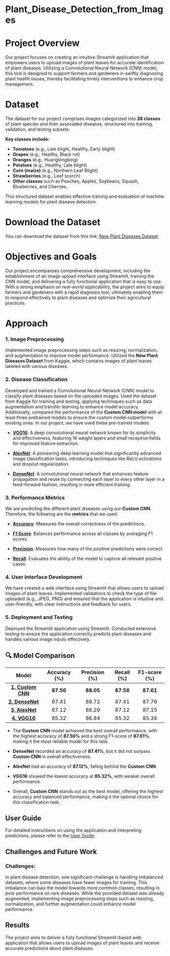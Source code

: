 # Plant_Disease_Detection_from_Images

# Project Overview

Our project focuses on creating an intuitive Streamlit application that empowers users to upload images of plant leaves for accurate identification of plant diseases. Utilizing a Convolutional Neural Network (CNN) model, this tool is designed to support farmers and gardeners in swiftly diagnosing plant health issues, thereby facilitating timely interventions to enhance crop management.

# Dataset

The dataset for our project comprises images categorized into **38 classes** of plant species and their associated diseases, structured into training, validation, and testing subsets.

**Key classes include:**

- **Tomatoes** (e.g., Late blight, Healthy, Early blight)
- **Grapes** (e.g., Healthy, Black rot)
- **Oranges** (e.g., Huanglongbing)
- **Potatoes** (e.g., Healthy, Late blight)
- **Corn (maize)** (e.g., Northern Leaf Blight)
- **Strawberries** (e.g., Leaf scorch)
- **Other classes** such as Peaches, Apples, Soybeans, Squash, Blueberries, and Cherries.

This structured dataset enables effective training and evaluation of machine learning models for plant disease detection.


# Download the Dataset

You can download the dataset from this link: [New Plant Diseases Dataset](https://www.kaggle.com/datasets/vipoooool/new-plant-diseases-dataset).

# Objectives and Goals

Our project encompasses comprehensive development, including the establishment of an image upload interface using Streamlit, training the CNN model, and delivering a fully functional application that is easy to use. With a strong emphasis on real-world applicability, the project aims to equip farmers and gardeners with a rapid diagnosis tool, ultimately enabling them to respond effectively to plant diseases and optimize their agricultural practices.

# Approach

### 1. Image Preprocessing
Implemented image preprocessing steps such as resizing, normalization, and augmentation to improve model performance. Utilized the **New Plant Diseases Dataset** from Kaggle, which contains images of plant leaves labeled with various diseases.

### 2. Disease Classification
Developed and trained a Convolutional Neural Network (CNN) model to classify plant diseases based on the uploaded images. Used the dataset from Kaggle for training and testing, applying techniques such as data augmentation and transfer learning to enhance model accuracy. Additionally, compared the performance of the **Custom CNN model** with at least three pretrained models to ensure the custom model outperforms existing ones. In our project, we have used these pre-trained models:

- **[VGG16](https://pytorch.org/vision/main/models/generated/torchvision.models.vgg16.html)**: A deep convolutional neural network known for its simplicity and effectiveness, featuring 16 weight layers and small receptive fields for improved feature extraction.

- **[AlexNet](https://pytorch.org/vision/main/models/generated/torchvision.models.alexnet.html)**: A pioneering deep learning model that significantly advanced image classification tasks, introducing techniques like ReLU activations and dropout regularization.

- **[DenseNet](https://keras.io/api/applications/densenet/)**: A convolutional neural network that enhances feature propagation and reuse by connecting each layer to every other layer in a feed-forward fashion, resulting in more efficient training.



### 3. Performance Metrics

We are predicting the different plant diseases using our **Custom CNN**. Therefore, the following are the __metrics__ that we used:

- [__Accuracy__](https://scikit-learn.org/stable/modules/generated/sklearn.metrics.accuracy_score.html): Measures the overall correctness of the predictions.

- [__F1 Score__](https://towardsdatascience.com/micro-macro-weighted-averages-of-f1-score-clearly-explained-b603420b292f): Balances performance across all classes by averaging F1 scores.

- [__Precision__](https://scikit-learn.org/stable/modules/generated/sklearn.metrics.precision_score.html#precision-score): Measures how many of the positive predictions were correct.

- [__Recall__](https://scikit-learn.org/stable/modules/generated/sklearn.metrics.recall_score.html#recall-score): Evaluates the ability of the model to capture all relevant positive cases.

### 4. User Interface Development
We have created a web interface using Streamlit that allows users to upload images of plant leaves. Implemented validations to check the type of file uploaded (e.g., JPEG, PNG) and ensured that the application is intuitive and user-friendly, with clear instructions and feedback for users.

### 5. Deployment and Testing
Deployed the Streamlit application using Streamlit. Conducted extensive testing to ensure the application correctly predicts plant diseases and handles various image inputs effectively.

## 🔍 Model Comparison

<div align="center">
 
| **Model**                                                                                                                | **Accuracy (%)** | **Precision (%)** | **Recall (%)** | **F1-score (%)** |
|:-------------------------------------------------------------------------------------------------------------------------:|:----------------:|:------------------:|:--------------:|:----------------:|
| [**1. Custom CNN**](https://www.tensorflow.org/tutorials/images/cnn) | **87.56**        | **88.05**          | **87.56**      | **87.61**        |
| [**2. DenseNet**](https://keras.io/api/applications/densenet/) | 87.41            | 89.72              | 87.41          | 87.76            |
| [**3. AlexNet**](https://pytorch.org/vision/main/models/generated/torchvision.models.alexnet.html) | 87.12            | 88.29              | 87.12          | 87.15            |
| [**4. VGG16**](https://pytorch.org/vision/main/models/generated/torchvision.models.vgg16.html) | 85.32            | 86.84              | 85.32          | 85.36            |

</div>

- The **Custom CNN** model achieved the best overall performance, with the highest accuracy of **87.56%** and a strong F1-score of **87.61%**, making it the most reliable model for this task.
- **DenseNet** recorded an accuracy of **87.41%**, but it did not surpass **Custom CNN** in overall effectiveness.
- **AlexNet** had an accuracy of **87.12%**, falling behind the **Custom CNN**.
- **VGG16** showed the lowest accuracy at **85.32%**, with weaker overall performance.

- Overall, **Custom CNN** stands out as the best model, offering the highest accuracy and balanced performance, making it the optimal choice for this classification task.

##  User Guide

For detailed instructions on using the application and interpreting predictions, please refer to the [User Guide](User_Guide.docx).


##  Challenges and Future Work

### Challenges:
In plant disease detection, one significant challenge is handling imbalanced datasets, where some diseases have fewer images for training. This imbalance can bias the model towards more common classes, resulting in poor performance on rare diseases. While the provided dataset was already augmented, implementing image preprocessing steps such as resizing, normalization, and further augmentation could enhance model performance.

##  Results

The project aims to deliver a fully functional Streamlit-based web application that allows users to upload images of plant leaves and receive accurate predictions about plant diseases.
